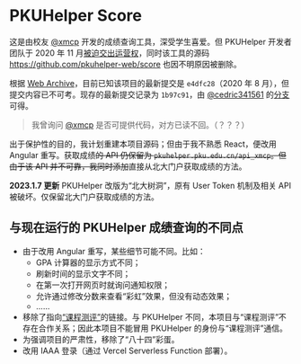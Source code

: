 # PKUHelper Score

这是由校友 [@xmcp](https://github.com/xmcp) 开发的成绩查询工具，深受学生喜爱。但 PKUHelper 开发者团队于 2020 年 11 月[被迫交出运营权](https://pkuhelper-web.github.io/announce_v3.html)，同时该工具的源码 https://github.com/pkuhelper-web/score 也因不明原因被删除。

根据 [Web Archive](https://web.archive.org/web/20201031234921/https://github.com/pkuhelper-web/score)，目前已知该项目的最新提交是 `e4dfc28`（2020 年 8 月），但提交内容已不可考。现存的最新提交记录为 `1b97c91`，由 [@cedric341561](https://github.com/cedric341561) 的[分支](https://github.com/cedric341561/score)可得。

> 我曾询问 [@xmcp](https://github.com/xmcp) 是否可提供代码，对方已读不回。（？？？）

出于保护性的目的，我计划重建本项目源码；但由于我不熟悉 React，便改用 Angular 重写。获取成绩~~的 API 仍保留为 `pkuhelper.pku.edu.cn/api_xmcp`。但由于该 API 并不可靠，我同时添加~~直接从北大门户获取成绩的方法。

**2023.1.7 更新** PKUHelper 改版为“北大树洞”，原有 User Token 机制及相关 API 被破坏。仅保留北大门户获取成绩的方法。

## 与现在运行的 PKUHelper 成绩查询的不同点

- 由于改用 Angular 重写，某些细节可能不同。比如：
  - GPA 计算器的显示方式不同；
  - 刷新时间的显示文字不同；
  - 在第一次打开网页时就询问通知权限；
  - 允许通过修改分数来查看“彩虹”效果，但没有动态效果；
  - ……
- 移除了指向[“课程测评”](https://courses.pinzhixiaoyuan.com/)的链接。与 PKUHelper 不同，本项目与“课程测评”不存在合作关系；因此本项目不能冒用 PKUHelper 的身份与“课程测评”通信。
- 为强调项目的严肃性，移除了“八十四”彩蛋。
- 改用 IAAA 登录（通过 Vercel Serverless Function 部署）。
